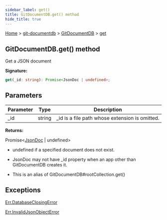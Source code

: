 ```yaml
---
sidebar_label: get()
title: GitDocumentDB.get() method
hide_title: true
---
```


[Home](./index.md) &gt; [git-documentdb](./git-documentdb.md) &gt; [GitDocumentDB](./git-documentdb.gitdocumentdb.md) &gt; [get](./git-documentdb.gitdocumentdb.get.md)

## GitDocumentDB.get() method

Get a JSON document

<b>Signature:</b>

```typescript
get(_id: string): Promise<JsonDoc | undefined>;
```

## Parameters

|  Parameter | Type | Description |
|  --- | --- | --- |
|  \_id | string | \_id is a file path whose extension is omitted. |

<b>Returns:</b>

Promise&lt;[JsonDoc](./git-documentdb.jsondoc.md) \| undefined&gt;

- undefined if a specified document does not exist.

- JsonDoc may not have \_id property when an app other than GitDocumentDB creates it.

- This is an alias of GitDocumentDB\#rootCollection.get()

## Exceptions

[Err.DatabaseClosingError](./git-documentdb.err.databaseclosingerror.md)

[Err.InvalidJsonObjectError](./git-documentdb.err.invalidjsonobjecterror.md)

